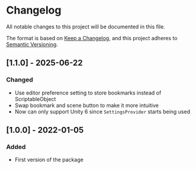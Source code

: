 # Changelog
All notable changes to this project will be documented in this file.

The format is based on [Keep a Changelog](https://keepachangelog.com/en/1.0.0/),
and this project adheres to [Semantic Versioning](https://semver.org/spec/v2.0.0.html).

## [1.1.0] - 2025-06-22
### Changed
- Use editor preference setting to store bookmarks instead of ScriptableObject
- Swap bookmark and scene button to make it more intuitive
- Now can only support Unity 6 since `SettingsProvider` starts being used

## [1.0.0] - 2022-01-05
### Added
- First version of the package
